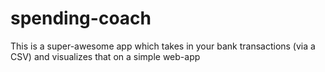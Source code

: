# spending-coach

This is a super-awesome app which takes in your bank transactions (via a CSV) and visualizes that on a simple web-app
